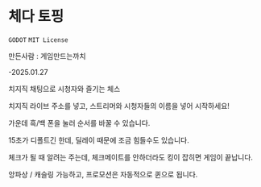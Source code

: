 # 체다 토핑

 `GODOT` `MIT License`
 
만든사람 : 게임만드는까치

-2025.01.27

치지직 채팅으로 시청자와 즐기는 체스

치지직 라이브 주소를 넣고, 스트리머와 시청자들의 이름을 넣어 시작하세요!

가운데 흑/백 폰을 눌러 순서를 바꿀 수 있습니다.

15초가 디폴트긴 한데, 딜레이 때문에 조금 힘들수도 있습니다.

체크가 될 때 알려는 주는데, 체크메이트를 안하더라도 킹이 잡히면 게임이 끝납니다.

앙파상 / 캐슬링 가능하고, 프로모션은 자동적으로 퀸으로 됩니다.
